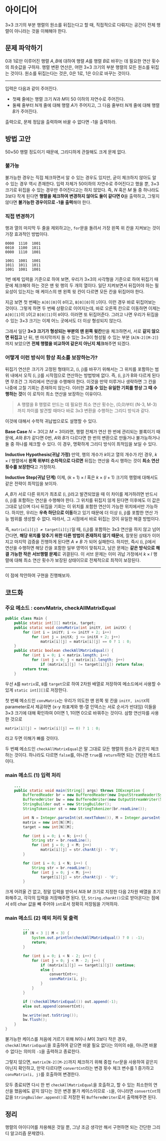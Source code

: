 # 아이디어
3×3 크기의 부분 행렬의 원소를 뒤집는다고 할 때, 직접적으로 다뤄지는 공간이 전체 행렬이 아니라는 것을 이해해야 한다.

## 문제 파악하기
0과 1로만 이루어진 행렬 $A, B$에 대하여 행렬 $A$를 행렬 $B$로 바꾸는 데 필요한 연산 횟수의 최솟값을 구하자. 행렬 변환 연산은, 어떤 3×3 크기의 부분 행렬의 모든 원소를 뒤집는 것이다. 원소를 뒤집는다는 것은, 0은 1로, 1은 0으로 바꾸는 것이다.

---

입력은 다음과 같이 주어진다.
- 첫째 줄에는 행렬 크기 $N$과 $M$이 50 이하의 자연수로 주어진다.
- 둘째 줄부터 $N$개 줄에 대해 행렬 $A$가 주어지고, 그 다음 줄부터 $N$개 줄에 대해 행렬 $B$가 주어진다.

출력으로, 문제 정답을 출력하며 바꿀 수 없다면 -1을 출력하라.

## 방법 고안
50×50 행렬 정도이기 때문에, 그리디하게 관찰해도 크게 문제 없다.

### 불가능
불가능한 경우는 직접 체크하면서 알 수 있는 경우도 있지만, 굳이 체크하지 않아도 알 수 있는 경우 역시 존재한다. 입력 자체가 50이하의 자연수로 주어진다고 했을 뿐, 3×3 크기로 뒤집을 수 있는 경우만 주어진다고는 하지 않았다. 즉, $N$ 혹은 $M$ 둘 중 하나라도 3보다 작게 된다면 **행렬을 체크하여 변경하지 않아도 둘이 같다면 0**&ZeroWidthSpace;을 출력하고, 그렇지 않다면 **불가능한 경우이므로 -1을 출력**&ZeroWidthSpace;해야 한다.

### 직접 변경하기
행과 열의 마지막 두 줄을 제외하고는, `for`문을 돌려서 가장 왼쪽 위 칸을 지켜보는 것이 가장 효과적인 방법이다. 

```
0000  1110  1001
0010  1100  1011
0000  1110  1001

1001  1001  1001
1011  1011  1011
1001  1001  1001
```

1번 예제 입력을 기준으로 하여 보면, 우리가 3×3의 사각형을 기준으로 하여 뒤집기 때문에 체크해야 하는 것은 맨 윗 행의 두 개의 열이다. 일단 지켜보면서 뒤집어야 하는 필요성이 있는지는 매 케이스의 맨 왼쪽 윗 칸이 다르면 모든 칸을 뒤집어야 한다.

지금 보면 첫 번째는 `A[0][0]`이 `0`이고, `B[0][0]`이 `1`이다. 이런 경우 바로 뒤집어보는 것이다. 그렇게 하면 두 번째 상황으로 이어지는데, 바로 오른쪽 칸으로 이동하면 이제는 `A[0][1]`이 `1`이고 `B[0][1]`이 `0`이다. 이러면 또 뒤집어준다. 그러고 나면 우리가 뒤집을 수 있는 3×3 크기는 이제 어느 곳에서도 더 이상 형성되지 않는다.

그래서 일단 **3×3 크기가 형성되는 부분의 맨 왼쪽 윗칸**&ZeroWidthSpace;만을 체크하면서, 서로 **같지 않으면 뒤집고** 난 뒤, 맨 마지막까지 돌 수 있는 3×3이 형성될 수 있는 부분 (`A[N-2][M-2]`)까지 보았으면 **전체 행렬을 비교하여 같은지 아닌지 체크**&ZeroWidthSpace;해주면 되겠다.

### 어떻게 이런 방식이 항상 최소를 보장하는가?
뒤집기 연산은 크기가 고정된 형태이고, (i, j)를 바꾸기 위해서는 그 위치를 포함하는 범위 내에서 오직 (i, j)를 시작점으로 연산하는 방법밖에 없다. 즉, (i, j)가 B와 다르게 된다면 무조건 그 자리에서 연산을 수행해야 한다. 이것을 만약 미루거나 생략하면 그 칸을 나중에 고칠 기회는 존재하지 않는다. 이러한 **고칠 수 있는 유일한 기회를 항상 그 때 수행하는 것**&ZeroWidthSpace;이 이 로직이 최소 연산을 보장하는 이유이다.

> A 행렬을 B 행렬로 만드는 데 필요한 최소 연산 횟수는,
(0,0)부터 (N-3, M-3)까지 차이를 발견할 때마다 바로 3x3 변환을 수행하는 그리디 방식과 같다.

이것에 대해서 수학적 귀납법으로도 설명할 수 있다.

**Base Case**
$N = 3$이고 $M = 3$이라면, 행렬 전체가 연산 한 번에 관리되는 블록이기 때문에, $A$와 $B$가 같다면 0번, $A$와 $B$가 다르다면 한 번의 변환으로 만들거나 불가능하거나 둘 중 하나를 체크할 수 있다. 이 경우, 명확하게 그리디 방식이 최적임을 보일 수 있다.

**Inductive Hypothesis(귀납 가정)**
만약, 행의 개수가 $k$이고 열의 개수가 $l$인 경우, $k \times l$ 행렬에서 **왼쪽 위부터 순차적으로 다르면** 뒤집는 연산을 즉시 행하는 것이 **최소 연산 횟수를 보장한다**고 가정하자.

**Inductive Step(귀납 단계)**
이제, $(k+1)\times l$ 혹은 $k \times (l+1)$ 크기의 행렬에 대해서도 같은 전략이 최적임을 보이자.

$A, B$가 서로 다른 위치가 최초로 (i, j)라고 발견되었을 때 이 차이를 제거하려면 반드시  (i, j)를 포함하는 연산을 수행해야 한다. 그 위치를 뒤집지 않게 된다면 이후에도 이 값은 그대로 남으며 다시 뒤집을 기회는 이 위치를 포함한 연산이 가능한 위치에서만 가능하다. 하지만, 우리는 **우측 하단으로 이동**하고 있기 때문에 더 이상 (i, j)를 포함한 연산 가능 범위를 생성할 수 없다. 따라서, 그 시점에서 바로 뒤집는 것이 유일한 해결 방법이다.

즉, `matrix[i][j] ≠ target[i][j]`일 때, (i,j)를 포함하는 3x3 연산을 하지 않고 넘어간다면, **해당 위치를 맞추기 위한 다른 방법이 존재하지 않기 때문**&ZeroWidthSpace;에, 잘못된 상태가 이어지고 마지막 검증을 진행하게 된다면 $A \not= B$ 가 되어 실패한다. 하지만, 즉시 (i, j)에서 연산을 수행하면 해당 칸을 포함한 일부 영역이 맞춰지고, 남은 문제는 **같은 방식으로 해결 가능한 작은 서브행렬 문제**&ZeroWidthSpace;로 귀결된다. 이 서브 문제는 이미 귀납 가정에서 $k \times l$ 행렬에 대해 최소 연산 횟수가 보장된 상태이므로 전체적으로 최적이 보장된다.

---

이 점에 착안하여 구현을 진행해보자.

## 코드화
### 주요 메소드 : convMatrix, checkAllMatrixEqual
```java
public class Main {
    public static int[][] matrix, target;
    public static void convMatrix(int initY, int initX) {
        for (int i = initY; i <= initY + 2; i++)
            for (int j = initX; j <= initX + 2; j++)
                matrix[i][j] = matrix[i][j] == 0 ? 1 : 0;
    }
    public static boolean checkAllMatrixEqual() {
        for (int i = 0; i < matrix.length; i++)
            for (int j = 0; j < matrix[i].length; j++)
                if (matrix[i][j] != target[i][j]) return false;
        return true;
    }
```

우선 `A`를 `matrix`로, `B`를 `target`으로 하여 2차원 배열로 저장하여 메소드에서 사용할 수 있게 `static int[][]`로 저장한다.

첫 번째 메소드인 `convMatrix`는 우리가 의도한 맨 왼쪽 윗 칸을 `initY, initX`의 parameter로서 제공하면 (x-y 좌표계와 행-열 인덱스는 서로 순서가 반대임) 이들을 3×3 크기에 대해 확인하여 0이면 1, 1이면 0으로 바꿔주는 것이다. 삼항 연산자를 사용한 것으로
```java
matrix[i][j] = (matrix[i][j] == 0) ? 1 : 0;
```
라고 두면 이해가 빠를 것이다.

두 번째 메소드인 `checkAllMatrixEqual`은 말 그대로 모든  행렬의 원소가 같은지 체크하는 것이다. 하나라도 다르면 `false`를, 아니면 `true`를 `return`하면 되는 간단한 메소드이다.

### main 메소드 (1) 입력 처리
```java
	...
    public static void main(String[] args) throws IOException {
        BufferedReader br = new BufferedReader(new InputStreamReader(System.in));
        BufferedWriter bw = new BufferedWriter(new OutputStreamWriter(System.out));
        StringBuilder out = new StringBuilder();
        StringTokenizer st = new StringTokenizer(br.readLine());

        int N = Integer.parseInt(st.nextToken()), M = Integer.parseInt(st.nextToken()), convertCnt = 0;
        matrix = new int[N][M];
        target = new int[N][M];

        for (int i = 0; i < N; i++) {
            String str = br.readLine();
            for (int j = 0; j < M; j++)
                matrix[i][j] = str.charAt(j) - '0';
        }

        for (int i = 0; i < N; i++) {
            String str = br.readLine();
            for (int j = 0; j < M; j++)
                target[i][j] = str.charAt(j) - '0';
        }
```

크게 어려울 건 없고, 정말 입력을 받아서 $N$과 $M$ 크기로 지정한 다음 2차원 배열을 초기화해주고, 각각의 입력을 저장해주면 된다. 단, `String.charAt()`으로 받아온다는 점에서 `0`의 char 값을 빼 주어야 `int`로서 정확히 저장됨을 기억하자.

### main 메소드 (2) 예외 처리 및 출력
```java
		...
        if (N < 3 || M < 3) {
            System.out.println(checkAllMatrixEqual() ? 0 : -1);
            return;
        }

        for (int i = 0; i < N - 2; i++) {
            for (int j = 0; j < M - 2; j++) {
                if (matrix[i][j] == target[i][j]) continue;
                else {
                    convertCnt++;
                    convMatrix(i, j);
                }
            }
        }

        if (!checkAllMatrixEqual()) out.append(-1);
        else out.append(convertCnt);

        bw.write(out.toString());
        bw.flush();
    }
}
```

불가능한 케이스를 처음에 거르기 위해 $N$이나 $M$이 3보다 작은 경우, `checkAllMatrixEqual`을 호출하여 같으면 바꿀 필요 없다는 의미의 `0`을, 아니면 바꿀 수 없다는 의미의 `-1`을 출력하고 종료한다.

그렇지 않으면, `matrix[N-2][M-2]`까지 체크하기 위해 중첩 `for`문을 사용하여 같은지 아닌지 확인하고, 만약 다르다면 `convertCnt`라는 변경 횟수 체크 변수를 1 증가하고 `convMatrix(i, j)`를 호출하여 변경한다.

모두 종료되면 다시 한 번 `checkAllMatrixEqual`을 호출하고, 할 수 있는 최소한의  연산을 했음에도 같지 않다는 것은 변경 불가 케이스이므로 `-1`을, 아니라면 `convertCnt`의 값을 `StringBuilder.append()`로 저장한 뒤 `BufferedWriter`로서 출력해주면 된다.

## 정리
행렬의 아이디어를 차용해온 것일 뿐, 그냥 조금 생각만 해서 구현하면 되는 간단한 그리디 알고리즘 문제였다.
